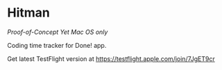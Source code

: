 # Hitman

*Proof-of-Concept*
*Yet Mac OS only*

Coding time tracker for Done! app.

Get latest TestFlight version at https://testflight.apple.com/join/7JgET9cr
